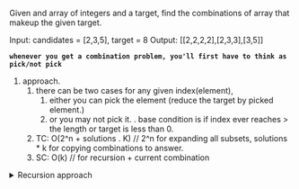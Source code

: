 Given and array of integers and a target, find the combinations of array that makeup the given target.


Input: candidates = [2,3,5], target = 8
Output: [[2,2,2,2],[2,3,3],[3,5]]


**`whenever you get a combination problem, you'll first have to think as pick/not pick`**

1. approach.
   1. there can be two cases for any given index(element), 
      1. either you can pick the element (reduce the target by picked element.)
      2. or you may not pick it.
    . base condition is if index ever reaches > the length or target is less than 0.
    2. TC: O(2^n + solutions . K) // 2^n for expanding all subsets, solutions * k for copying combinations to answer.
    3. SC: O(k) // for recursion + current combination


<details>
<summary>Recursion approach</summary>

```java
public static List<List<Integer>> ans = new ArrayList<>();

public static void getAllCombinations(int arr[], int target, int idx, List<Integer> combi) {
    if (idx >= arr.length || target < 0) {
        return;
    }

    if (target == 0) {
        ans.add(new ArrayList<>(combi));
        return;
    }

    combi.add(arr[idx]);
    // pick case
    getAllCombinations(arr, target - arr[idx], idx, combi);

    combi.remove(combi.size()-1);

    getAllCombinations(arr, target, idx + 1, combi);
}

public List<List<Integer>> combinationSum(int[] arr, int target) {
    ans.clear();
    List<Integer> combination = new ArrayList<>();

    getAllCombinations(arr, target, 0, combination);

    return ans;
}
```
</details>